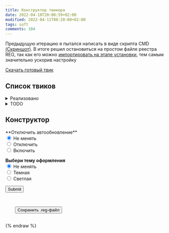 ```yaml
---
title: Конструктор твикера
date: 2022-04-10T20:00:59+02:00
modified: 2022-04-11T00:20:00+02:00
tags: soft
comments: 104
---
```


Предыдущую итерацию я пытался написать в виде скрипта CMD [(Скриншот)](https://user-images.githubusercontent.com/17731587/162635263-7a770106-e150-43a7-a91a-84f59c00cea7.png).
В итоге решил остановиться на простом файле реестра REG, так как его можно [импортировать на этапе установки](../r/winconfig.md#автоматизация), тем самым значительно ускорив настройку

[Скачать готовый твик](https://mega.nz/folder/MvV32RgA#c4QjxbaA1_jal0KEnnfT8A)

## Список твиков

<details><summary markdown="0">Реализовано</summary>  
- Отключить Defender (для применения на уже работающей системе требуются ручные действия)
- Отключить UAC
- Отключить Smart Screen
- Отключить автоматическое обновление 
- Убрать автозапуск SecurityHealth
- Смена языка по Ctrl+Shift, раскладка по Alt+Shift
- ~~Темная~~ Светлая тема оформления
- Добавить значок Компьютер на рабочий стол
- Открывать Мой Компьютер при запуске проводника
- Отключить показ недавних файлов
- Исправить региональные настройки (точка как разделитель целой и дробной части)
</details>



<details><summary markdown="0">TODO</summary>  
- Добавить диспетчер задач в автозагрузку
- Отключить Firewall
- Edge: настройка браузера и отключение раздражителей политиками с помощью PowerShell
  <https://www.outsidethebox.ms/22326/>
- Автоматическое внесение изменений в профиль Default во время установки Windows
  <https://www.outsidethebox.ms/21490/>
- Предотвратить автоматическую установку OneDrive и Teams в Windows 11
  <https://www.outsidethebox.ms/21375/>
- Предотвратить регулярное появление экрана, предлагающего завершить настройку компьютера
  <https://www.outsidethebox.ms/22048/> 
</details>



## Конструктор

<form id="tweaks">
**Отключить автообновление**
<br>
<label>
<input type="radio" name="NoAutoUpdate" value="" checked>
Не менять
</label>
<br>
<label>
<input type="radio" name="NoAutoUpdate" value="use">
Отключить
</label>
<br>
<label>
<input type="radio" name="NoAutoUpdate" value="def">
Включить
</label>


**Выбери тему оформления**
<br>
<label>
<input type="radio" name="theme" value="" checked>
Не менять
</label>
<br>
<label>
<input type="radio" name="theme" value="dark">
Темная
</label>
<br>
<label>
<input type="radio" name="theme" value="default">
Светлая
</label>


<div>
<button type="submit">Submit</button>
</div>
</form>

<pre id="log"></pre>



<script>
var form = document.querySelector("#tweaks");
var log = document.querySelector("#log");

form.addEventListener(
  "submit",
  function (event) {
    var data = new FormData(form);
    var output = "";
    for (const entry of data) {
      output = entry[0] + "=" + entry[1] + "\r";
    }
    log.innerText = output;
    event.preventDefault();
  },
  false,
);
</script>



<div style="margin: 30px;">
<button type="submit" onclick="return false;">Сохранить .reg-файл</button>
</div>



<!--


## Table


№ | Описание применяемого твика | Не менять | Recomend | Default
--- | --- | --- | --- | ---
1 | Поменять тему | Не менять | Темная | Светлая
2 | Отключить антивирус Отключить антивирус Отключить антивирус | Не менять | Выкл | Вкл

Еще варик:





№ | Описание применяемого твика | Сбросить на дефолт | x
-: | :-- | :- | -:
1 | <label><input type="radio" name="theme" value="">Установить темную тему</label> | <input type="radio" name="theme"> Светлая | <input type="radio" name="theme">
2 | <input type="radio" name="NoAutoUpdate"> Отключить встроенный антивирус Отключить антивирус Отключить антивирус Отключить антивирус |<input type="radio" name="NoAutoUpdate"> Вкл | <input type="radio" name="NoAutoUpdate">


То же самое, но в HTML:





{% raw %}
<form id="tweaks4">
<table>
  <thead>
    <tr>
      <th style="text-align: right">№</th>
      <th style="text-align: left">Описание</th>
      <th style="text-align: left">Сбросить на дефолт</th>
      <th style="text-align: right">x</th>
    </tr>
  </thead>
  <tbody>
    <tr>
      <td style="text-align: right">1</td>
      <td style="text-align: left">
		<label><input type="radio" name="theme" value="use" >
		<b>Установить темную тему</b>
		</label>
	  </td>
      <td style="text-align: left">
		<label><input type="radio" name="theme" value="default">Светлая</label>
	  </td>
      <td><input type="radio" name="theme" value="" checked></td>
    </tr>

    <tr>
      <td style="text-align: right">2</td>
      <td style="text-align: left">
		<label><input type="radio" name="NoAutoUpdate" value="use">
		<b>Отключить встроенный антивирус.</b> Полезно для улучшения производительности на слабых устройствах
		</label>
	  </td>
      <td style="text-align: left">
		<label><input type="radio" name="NoAutoUpdate" value="default">Вкл</label>
	  </td>
      <td><input type="radio" name="NoAutoUpdate" value="" checked></td>
    </tr>
	
  </tbody>
</table>
</form>
-->



{% endraw %}